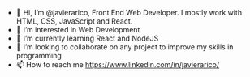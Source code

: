 - 👋 Hi, I’m @javierarico, Front End Web Developer. I mostly work with HTML, CSS, JavaScript and React.
- 👀 I’m interested in Web Development
- 🌱 I’m currently learning React and NodeJS
- 💞️ I’m looking to collaborate on any project to improve my skills in programming
- 📫 How to reach me https://www.linkedin.com/in/javierarico/

<!---
javierarico/javierarico is a ✨ special ✨ repository because its `README.md` (this file) appears on your GitHub profile.
You can click the Preview link to take a look at your changes.
--->
